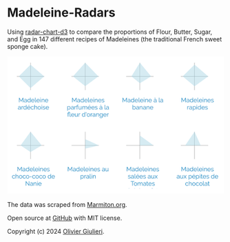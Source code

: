 # Madeleine-Radars

Using [radar-chart-d3](https://github.com/alangrafu/radar-chart-d3) to compare the proportions of Flour, Butter, Sugar, and Egg in 147 different recipes of Madeleines (the traditional French sweet sponge cake).

![screenshot](screenshot.png)

The data was scraped from [Marmiton.org](http://marmiton.org).

Open source at [GitHub](https://github.com/evoluteur/madeleine-radars) with MIT license.

Copyright (c) 2024 [Olivier Giulieri](https://evoluteur.github.io/).
